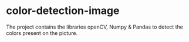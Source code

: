 # color-detection-image
The project contains the libraries openCV, Numpy &amp; Pandas to detect the colors present on the picture.

